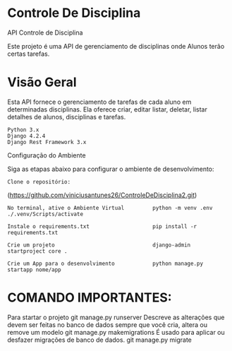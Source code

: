 # Controle De Disciplina

API Controle de Disciplina

Este projeto é uma API de gerenciamento de disciplinas onde Alunos terão certas tarefas.

# Visão Geral

Esta API fornece o gerenciamento de tarefas de cada aluno em determinadas disciplinas. Ela oferece criar, editar listar, deletar, listar detalhes de alunos, disciplinas e tarefas.

    Python 3.x
    Django 4.2.4
    Django Rest Framework 3.x

Configuração do Ambiente

Siga as etapas abaixo para configurar o ambiente de desenvolvimento:

    Clone o repositório:

(https://github.com/viniciusantunes26/ControleDeDisciplina2.git)

    No terminal, ative o Ambiente Virtual         python -m venv .env ./.venv/Scripts/activate

    Instale o requirements.txt                    pip install -r requirements.txt

    Crie um projeto                               django-admin startproject core .

    Crie um App para o desenvolvimento            python manage.py startapp nome/app


# COMANDO IMPORTANTES:

Para startar o projeto 
git manage.py runserver
Descreve as alterações que devem ser feitas no banco de dados sempre que você cria, altera ou remove um modelo 
git manage.py makemigrations 
É usado para aplicar ou desfazer migrações de banco de dados. 
git manage.py migrate 
